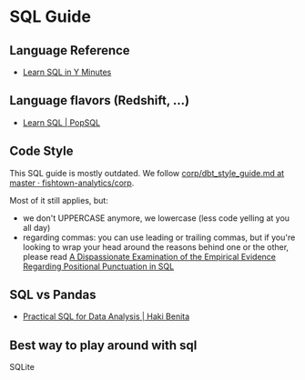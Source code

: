 # SQL Guide

## Language Reference

- [Learn SQL in Y Minutes](https://learnxinyminutes.com/docs/sql/)

## Language flavors (Redshift, ...)

- [Learn SQL | PopSQL](https://popsql.com/learn-sql)

## Code Style

This SQL guide is mostly outdated. We follow
[corp/dbt_style_guide.md at master · fishtown-analytics/corp](https://github.com/fishtown-analytics/corp/blob/master/dbt_style_guide.md).

Most of it still applies, but:

- we don't UPPERCASE anymore, we lowercase (less code yelling at you all day)
- regarding commas: you can use leading or trailing commas, but if you're
  looking to wrap your head around the reasons behind one or the other,
  please read [A Dispassionate Examination of the Empirical Evidence
  Regarding Positional Punctuation in SQL](https://mode.com/blog/should-sql-queries-use-trailing-or-leading-commas/)

## SQL vs Pandas

- [Practical SQL for Data Analysis | Haki Benita](https://hakibenita.com/sql-for-data-analysis)

## Best way to play around with sql

SQLite
